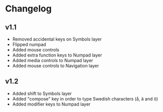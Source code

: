 # Changelog

## v1.1

- Removed accidental keys on Symbols layer
- Flipped numpad
- Added mouse controls
- Added extra function keys to Numpad layer
- Added media controls to Numpad layer
- Added mouse controls to Navigation layer

## v1.2

- Added shift to Symbols layer
- Added "compose" key in order to type Swedish characters (å, ä and ö)
- Added modifier keys to Numpad layer
